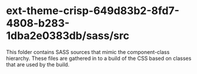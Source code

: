 # ext-theme-crisp-649d83b2-8fd7-4808-b283-1dba2e0383db/sass/src

This folder contains SASS sources that mimic the component-class hierarchy. These files
are gathered in to a build of the CSS based on classes that are used by the build.
